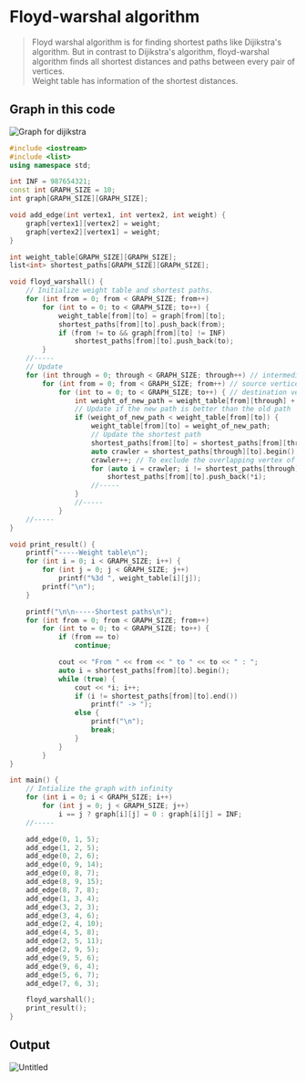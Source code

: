 # Floyd-warshal algorithm
>Floyd warshal algorithm is for finding shortest paths like Dijikstra's algorithm. But in contrast to Dijikstra's algorithm, floyd-warshal algorithm finds all shortest distances and paths between every pair of vertices.<br>
>Weight table has information of the shortest distances.

## Graph in this code
![Graph for dijikstra](https://user-images.githubusercontent.com/67142421/149640624-16a5bc12-9c79-4c16-9769-6fc2efe0e747.png)

~~~c++
#include <iostream>
#include <list>
using namespace std;

int INF = 987654321;
const int GRAPH_SIZE = 10;
int graph[GRAPH_SIZE][GRAPH_SIZE];

void add_edge(int vertex1, int vertex2, int weight) {
	graph[vertex1][vertex2] = weight;
	graph[vertex2][vertex1] = weight;
}

int weight_table[GRAPH_SIZE][GRAPH_SIZE];
list<int> shortest_paths[GRAPH_SIZE][GRAPH_SIZE];

void floyd_warshall() {
	// Initialize weight table and shortest paths.
	for (int from = 0; from < GRAPH_SIZE; from++)
		for (int to = 0; to < GRAPH_SIZE; to++) {
			weight_table[from][to] = graph[from][to];
			shortest_paths[from][to].push_back(from);
			if (from != to && graph[from][to] != INF)
				shortest_paths[from][to].push_back(to);
		}
	//-----
	// Update
	for (int through = 0; through < GRAPH_SIZE; through++) // intermediate vertices
		for (int from = 0; from < GRAPH_SIZE; from++) // source vertices
			for (int to = 0; to < GRAPH_SIZE; to++) { // destination vertices
				int weight_of_new_path = weight_table[from][through] + weight_table[through][to]; // new path
				// Update if the new path is better than the old path
				if (weight_of_new_path < weight_table[from][to]) {
					weight_table[from][to] = weight_of_new_path;
					// Update the shortest path
					shortest_paths[from][to] = shortest_paths[from][through];
					auto crawler = shortest_paths[through][to].begin(); 
					crawler++; // To exclude the overlapping vertex of "through"
					for (auto i = crawler; i != shortest_paths[through][to].end(); i++)
						shortest_paths[from][to].push_back(*i);
					//-----
				}
				//-----
			}
	//-----
}

void print_result() {
	printf("-----Weight table\n");
	for (int i = 0; i < GRAPH_SIZE; i++) {
		for (int j = 0; j < GRAPH_SIZE; j++)
			printf("%3d ", weight_table[i][j]);
		printf("\n");
	}

	printf("\n\n-----Shortest paths\n");
	for (int from = 0; from < GRAPH_SIZE; from++)
		for (int to = 0; to < GRAPH_SIZE; to++) {
			if (from == to)
				continue;

			cout << "From " << from << " to " << to << " : ";
			auto i = shortest_paths[from][to].begin();
			while (true) {
				cout << *i; i++;
				if (i != shortest_paths[from][to].end())
					printf(" -> ");
				else {
					printf("\n");
					break;
				}
			}
		}
}

int main() {
	// Intialize the graph with infinity
	for (int i = 0; i < GRAPH_SIZE; i++)
		for (int j = 0; j < GRAPH_SIZE; j++)
			i == j ? graph[i][j] = 0 : graph[i][j] = INF;
	//-----

	add_edge(0, 1, 5);
	add_edge(1, 2, 5);
	add_edge(0, 2, 6);
	add_edge(0, 9, 14);
	add_edge(0, 8, 7);
	add_edge(8, 9, 15);
	add_edge(8, 7, 8);
	add_edge(1, 3, 4);
	add_edge(3, 2, 3);
	add_edge(3, 4, 6);
	add_edge(2, 4, 10);
	add_edge(4, 5, 8);
	add_edge(2, 5, 11);
	add_edge(2, 9, 5);
	add_edge(9, 5, 6);
	add_edge(9, 6, 4);
	add_edge(5, 6, 7);
	add_edge(7, 6, 3);

	floyd_warshall();
	print_result();
}
~~~

## Output
![Untitled](https://user-images.githubusercontent.com/67142421/149640346-665bb8e6-ef58-47a4-ba63-1fb72bef4aeb.png)
